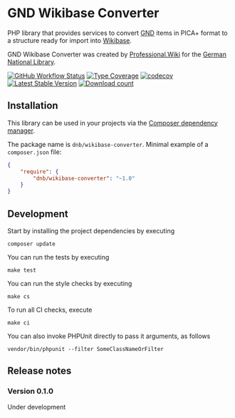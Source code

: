 # GND Wikibase Converter

PHP library that provides services to convert [GND] items in PICA+ format to
a structure ready for import into [Wikibase].

GND Wikibase Converter was created by [Professional.Wiki] for the [German National Library].

[![GitHub Workflow Status](https://img.shields.io/github/workflow/status/ProfessionalWiki/gnd-wikibase-converter/CI)](https://github.com/ProfessionalWiki/gnd-wikibase-converter/actions?query=workflow%3ACI)
[![Type Coverage](https://shepherd.dev/github/ProfessionalWiki/gnd-wikibase-converter/coverage.svg)](https://shepherd.dev/github/ProfessionalWiki/gnd-wikibase-converter)
[![codecov](https://codecov.io/gh/ProfessionalWiki/gnd-wikibase-converter/branch/master/graph/badge.svg?token=GnOG3FF16Z)](https://codecov.io/gh/ProfessionalWiki/gnd-wikibase-converter)
[![Latest Stable Version](https://poser.pugx.org/dnb/wikibase-converter/version.png)](https://packagist.org/packages/dnb/wikibase-converter)
[![Download count](https://poser.pugx.org/dnb/wikibase-converter/d/total.png)](https://packagist.org/packages/dnb/wikibase-converter)

## Installation

This library can be used in your projects via the [Composer dependency manager].

The package name is `dnb/wikibase-converter`. Minimal example of a `composer.json` file:

```json
{
    "require": {
        "dnb/wikibase-converter": "~1.0"
    }
}
```

## Development

Start by installing the project dependencies by executing

    composer update

You can run the tests by executing

    make test

You can run the style checks by executing

    make cs

To run all CI checks, execute

    make ci

You can also invoke PHPUnit directly to pass it arguments, as follows

    vendor/bin/phpunit --filter SomeClassNameOrFilter

## Release notes

### Version 0.1.0

Under development



[Professional.Wiki]: https://professional.wiki
[Composer dependency manager]: https://getcomposer.org/
[German National Library]: https://www.dnb.de/
[Wikibase]: https://wikibase.consulting/what-is-wikibase/
[GND]: https://www.dnb.de/EN/Professionell/Standardisierung/GND/gnd_node.html
